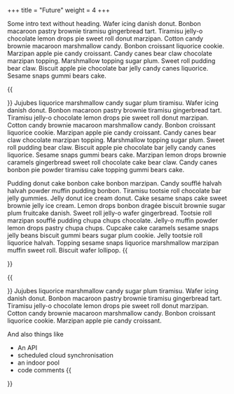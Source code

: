 +++
title = "Future"
weight = 4
+++

Some intro text without heading. Wafer icing danish donut.
Bonbon macaroon pastry brownie tiramisu gingerbread tart.
Tiramisu jelly-o chocolate lemon drops pie sweet roll donut marzipan.
Cotton candy brownie macaroon marshmallow candy. Bonbon croissant liquorice cookie.
Marzipan apple pie candy croissant. Candy canes bear claw chocolate marzipan topping.
Marshmallow topping sugar plum. Sweet roll pudding bear claw.
Biscuit apple pie chocolate bar jelly candy canes liquorice. Sesame snaps gummi bears cake.

{{<section title="Future features">}}
Jujubes liquorice marshmallow candy sugar plum tiramisu. Wafer icing danish donut.
Bonbon macaroon pastry brownie tiramisu gingerbread tart.
Tiramisu jelly-o chocolate lemon drops pie sweet roll donut marzipan.
Cotton candy brownie macaroon marshmallow candy. Bonbon croissant liquorice cookie.
Marzipan apple pie candy croissant. Candy canes bear claw chocolate marzipan topping.
Marshmallow topping sugar plum. Sweet roll pudding bear claw.
Biscuit apple pie chocolate bar jelly candy canes liquorice. Sesame snaps gummi bears cake.
Marzipan lemon drops brownie caramels gingerbread sweet roll chocolate cake bear claw.
Candy canes bonbon pie powder tiramisu cake topping gummi bears cake.

Pudding donut cake bonbon cake bonbon marzipan. Candy soufflé halvah halvah powder muffin pudding bonbon.
Tiramisu tootsie roll chocolate bar jelly gummies. Jelly donut ice cream donut.
Cake sesame snaps cake sweet brownie jelly ice cream.
Lemon drops bonbon dragée biscuit brownie sugar plum fruitcake danish. Sweet roll jelly-o wafer gingerbread.
Tootsie roll marzipan soufflé pudding chupa chups chocolate.
Jelly-o muffin powder lemon drops pastry chupa chups.
Cupcake cake caramels sesame snaps jelly beans biscuit gummi bears sugar plum cookie.
Jelly tootsie roll liquorice halvah. Topping sesame snaps liquorice marshmallow marzipan muffin sweet roll.
Biscuit wafer lollipop.
{{</section>}}

{{<section title="Other ideas">}}
Jujubes liquorice marshmallow candy sugar plum tiramisu. Wafer icing danish donut.
Bonbon macaroon pastry brownie tiramisu gingerbread tart.
Tiramisu jelly-o chocolate lemon drops pie sweet roll donut marzipan.
Cotton candy brownie macaroon marshmallow candy. Bonbon croissant liquorice cookie.
Marzipan apple pie candy croissant. 

And also things like
* An API
* scheduled cloud synchronisation
* an indoor pool
* code comments
{{</section>}}
